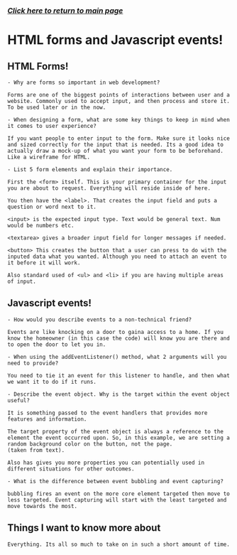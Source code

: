 ### [*Click here to return to main page*](../README.md)

# HTML forms and Javascript events!

## HTML Forms!

    - Why are forms so important in web development?

    Forms are one of the biggest points of interactions between user and a website. Commonly used to accept input, and then process and store it. To be used later or in the now.

    - When designing a form, what are some key things to keep in mind when it comes to user experience?

    If you want people to enter input to the form. Make sure it looks nice and sized correctly for the input that is needed. Its a good idea to actually draw a mock-up of what you want your form to be beforehand. Like a wireframe for HTML.

    - List 5 form elements and explain their importance.

    First the <form> itself. This is your primary container for the input you are about to request. Everything will reside inside of here.

    You then have the <label>. That creates the input field and puts a question or word next to it.

    <input> is the expected input type. Text would be general text. Num would be numbers etc.

    <textarea> gives a broader input field for longer messages if needed.

    <button> This creates the button that a user can press to do with the inputed data what you wanted. Although you need to attach an event to it before it will work.

    Also standard used of <ul> and <li> if you are having multiple areas of input.
 
## Javascript events!

    - How would you describe events to a non-technical friend?

    Events are like knocking on a door to gaina access to a home. If you know the homeowner (in this case the code) will know you are there and to open the door to let you in.

    - When using the addEventListener() method, what 2 arguments will you need to provide?

    You need to tie it an event for this listener to handle, and then what we want it to do if it runs.

    - Describe the event object. Why is the target within the event object useful?

    It is something passed to the event handlers that provides more features and information.

    The target property of the event object is always a reference to the element the event occurred upon. So, in this example, we are setting a random background color on the button, not the page.
    (taken from text).

    Also has gives you more properties you can potentially used in different situations for other outcomes.

    - What is the difference between event bubbling and event capturing?
    
    bubbling fires an event on the more core element targeted then move to less targeted. Event capturing will start with the least targeted and move towards the most.

## Things I want to know more about

    Everything. Its all so much to take on in such a short amount of time.

